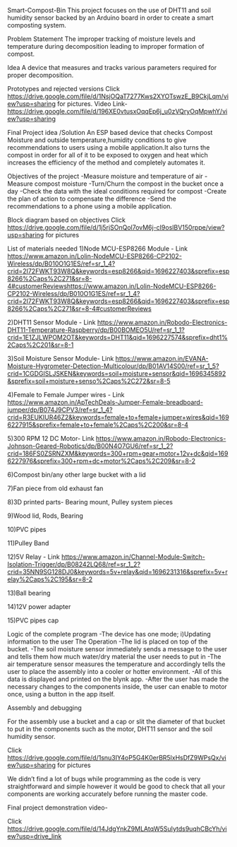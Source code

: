 Smart-Compost-Bin
This project focuses on the use of DHT11 and soil humidity sensor backed by an Arduino board in order to create a smart composting system.

Problem Statement
The improper tracking of moisture levels and temperature during decomposition leading to improper formation of compost.

Idea
A device that measures and tracks various parameters required for proper decomposition.

Prototypes and rejected versions
Click https://drive.google.com/file/d/1NsjOQaT7277Kws2XYOTswzE_B9CkjLqm/view?usp=sharing for pictures.
Video Link- https://drive.google.com/file/d/196XE0vtusxOqqEp6j_u0zVQryOqMpwhY/view?usp=sharing

Final Project idea /Solution
An ESP  based device that checks Compost Moisture and outside temperature,humidity conditions to give recommendations to users using a mobile application.It also turns the compost in order for all of it to be exposed to oxygen and heat which increases the efficiency of the method and completely automates it.   

Objectives of the project
-Measure moisture and temperature of air
-Measure compost moisture
-Turn/Churn the compost in the bucket once a day
-Check the data with the ideal conditions required for compost
-Create the plan of action to compensate the difference
-Send the recommendations to a phone using a mobile application.




Block diagram based on objectives
Click https://drive.google.com/file/d/1j5rjSOnQol7ovM6j-cI9oslBV150rppe/view?usp=sharing for pictures



List of materials needed
1)Node MCU-ESP8266 Module -  Link https://www.amazon.in/Lolin-NodeMCU-ESP8266-CP2102-Wireless/dp/B010O1G1ES/ref=sr_1_4?crid=2I72FWKT93W8Q&keywords=esp8266&qid=1696227403&sprefix=esp8266%2Caps%2C271&sr=8-4#customerReviewshttps://www.amazon.in/Lolin-NodeMCU-ESP8266-CP2102-Wireless/dp/B010O1G1ES/ref=sr_1_4?crid=2I72FWKT93W8Q&keywords=esp8266&qid=1696227403&sprefix=esp8266%2Caps%2C271&sr=8-4#customerReviews

2)DHT11 Sensor Module - Link https://www.amazon.in/Robodo-Electronics-DHT11-Temperature-Raspberry/dp/B00BOMEO5U/ref=sr_1_1?crid=1E1ZJLWPOM2OT&keywords=DHT11&qid=1696227574&sprefix=dht1%2Caps%2C201&sr=8-1

3)Soil Moisture Sensor Module- Link https://www.amazon.in/EVANA-Moisture-Hygrometer-Detection-Multicolour/dp/B01AV14S00/ref=sr_1_5?crid=1CGDGISLJSKEN&keywords=soil+moisture+sensor&qid=1696345892&sprefix=soil+moisture+senso%2Caps%2C272&sr=8-5

4)Female to Female Jumper wires - Link https://www.amazon.in/ApTechDeals-Jumper-Female-breadboard-jumper/dp/B074J9CPV3/ref=sr_1_4?crid=R3EUKIUR46Z2&keywords=female+to+female+jumper+wires&qid=1696227915&sprefix=female+to+female%2Caps%2C200&sr=8-4

5)300 RPM 12 DC Motor- Link https://www.amazon.in/Robodo-Electronics-Johnson-Geared-Robotics/dp/B00N4O7GU6/ref=sr_1_2?crid=186FS0ZSRNZXM&keywords=300+rpm+gear+motor+12v+dc&qid=1696227976&sprefix=300+rpm+dc+motor%2Caps%2C209&sr=8-2

6)Compost bin/any other large bucket with a lid

7)Fan piece from old exhaust fan

8)3D printed parts- Bearing mount, Pulley system pieces

9)Wood lid, Rods, Bearing  

10)PVC pipes 

11)Pulley Band

12)5V Relay - Link https://www.amazon.in/Channel-Module-Switch-Isolation-Trigger/dp/B08242LQ68/ref=sr_1_2?crid=35NN9SG128DJ0&keywords=5v+relay&qid=1696231316&sprefix=5v+relay%2Caps%2C195&sr=8-2

13)Ball bearing 

14)12V power adapter

15)PVC pipes cap

Logic of the complete program
-The device has one mode; i)Updating information to the user
  The Operation
  -The lid is placed on top of the bucket.
  -The soil moisture sensor immediately sends a message to the user and tells them how much water/dry material the user needs to put    in
  -The air temperature sensor measures the temperature and accordingly tells the user to place the assembly into a cooler or hotter    environment.
  -All of this data is displayed and printed on the blynk app.
  -After the user has made the necessary changes to the components inside, the user can enable to motor once, using a button in the    app itself.

Assembly and debugging

For the assembly use a bucket and a cap or slit the diameter of that bucket to put in the components such as the motor, DHT11 sensor and the soil humidity sensor.

Click https://drive.google.com/file/d/1snu3IY4oP5G4K0erBR5lxHsDfZ9WPsQx/view?usp=sharing for pictures

We didn’t find a lot of bugs while programming as the code is very straightforward and simple however it would be good to check that all your components are working accurately before running the master code.

Final project demonstration video-  

Click https://drive.google.com/file/d/14JdgYnkZ9MLAtqW5SuIytds9uqhCBcYh/view?usp=drive_link

